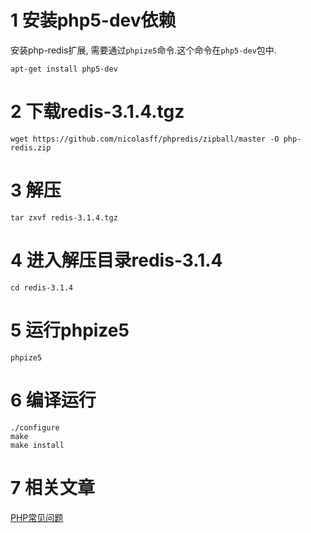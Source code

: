 1 安装php5-dev依赖
===

安装php-redis扩展, 需要通过`phpize5`命令.这个命令在`php5-dev`包中.
```
apt-get install php5-dev
```

2 下载redis-3.1.4.tgz
===

```
wget https://github.com/nicolasff/phpredis/zipball/master -O php-redis.zip
```


3 解压
===
```
tar zxvf redis-3.1.4.tgz
```

4 进入解压目录redis-3.1.4
===

```
cd redis-3.1.4
```

5 运行phpize5
===

```
phpize5
```

6 编译运行
===
```
./configure  
make
make install
```

7 相关文章
===

[PHP常见问题](http://localhost/article/php/index.php)
